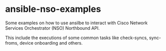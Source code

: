 # ansible-nso-examples
Some examples on how to use ansilbe to interact with Cisco Network Services Orchestrator (NSO) Northbound API.

This include the executions of some common tasks like check-syncs, sync-froms, device onboarding and others.
